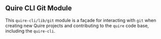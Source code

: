 ## Quire CLI Git Module

This `quire-cli/lib/git` module is a façade for interacting with `git` when creating new Quire projects and contributing to the `quire` code base, including the `quire-cli`.
